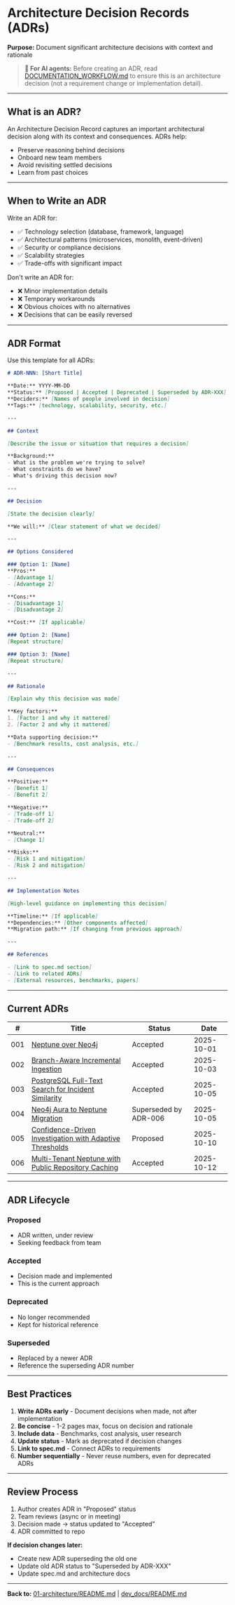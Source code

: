 # Architecture Decision Records (ADRs)

**Purpose:** Document significant architecture decisions with context and rationale

> **📘 For AI agents:** Before creating an ADR, read [DOCUMENTATION_WORKFLOW.md](../../DOCUMENTATION_WORKFLOW.md) to ensure this is an architecture decision (not a requirement change or implementation detail).

---

## What is an ADR?

An Architecture Decision Record captures an important architectural decision along with its context and consequences. ADRs help:
- Preserve reasoning behind decisions
- Onboard new team members
- Avoid revisiting settled decisions
- Learn from past choices

---

## When to Write an ADR

Write an ADR for:
- ✅ Technology selection (database, framework, language)
- ✅ Architectural patterns (microservices, monolith, event-driven)
- ✅ Security or compliance decisions
- ✅ Scalability strategies
- ✅ Trade-offs with significant impact

Don't write an ADR for:
- ❌ Minor implementation details
- ❌ Temporary workarounds
- ❌ Obvious choices with no alternatives
- ❌ Decisions that can be easily reversed

---

## ADR Format

Use this template for all ADRs:

```markdown
# ADR-NNN: [Short Title]

**Date:** YYYY-MM-DD
**Status:** [Proposed | Accepted | Deprecated | Superseded by ADR-XXX]
**Deciders:** [Names of people involved in decision]
**Tags:** [technology, scalability, security, etc.]

---

## Context

[Describe the issue or situation that requires a decision]

**Background:**
- What is the problem we're trying to solve?
- What constraints do we have?
- What's driving this decision now?

---

## Decision

[State the decision clearly]

**We will:** [Clear statement of what we decided]

---

## Options Considered

### Option 1: [Name]
**Pros:**
- [Advantage 1]
- [Advantage 2]

**Cons:**
- [Disadvantage 1]
- [Disadvantage 2]

**Cost:** [If applicable]

### Option 2: [Name]
[Repeat structure]

### Option 3: [Name]
[Repeat structure]

---

## Rationale

[Explain why this decision was made]

**Key factors:**
1. [Factor 1 and why it mattered]
2. [Factor 2 and why it mattered]

**Data supporting decision:**
- [Benchmark results, cost analysis, etc.]

---

## Consequences

**Positive:**
- [Benefit 1]
- [Benefit 2]

**Negative:**
- [Trade-off 1]
- [Trade-off 2]

**Neutral:**
- [Change 1]

**Risks:**
- [Risk 1 and mitigation]
- [Risk 2 and mitigation]

---

## Implementation Notes

[High-level guidance on implementing this decision]

**Timeline:** [If applicable]
**Dependencies:** [Other components affected]
**Migration path:** [If changing from previous approach]

---

## References

- [Link to spec.md section]
- [Link to related ADRs]
- [External resources, benchmarks, papers]
```

---

## Current ADRs

| # | Title | Status | Date |
|---|-------|--------|------|
| 001 | [Neptune over Neo4j](001-neptune-over-neo4j.md) | Accepted | 2025-10-01 |
| 002 | [Branch-Aware Incremental Ingestion](002-branch-aware-incremental-ingestion.md) | Accepted | 2025-10-03 |
| 003 | [PostgreSQL Full-Text Search for Incident Similarity](003-postgresql-fulltext-search.md) | Accepted | 2025-10-05 |
| 004 | [Neo4j Aura to Neptune Migration](004-neo4j-aura-to-neptune-migration.md) | Superseded by ADR-006 | 2025-10-05 |
| 005 | [Confidence-Driven Investigation with Adaptive Thresholds](005-confidence-driven-investigation.md) | Proposed | 2025-10-10 |
| 006 | [Multi-Tenant Neptune with Public Repository Caching](006-multi-tenant-neptune-architecture.md) | Accepted | 2025-10-12 |

---

## ADR Lifecycle

### Proposed
- ADR written, under review
- Seeking feedback from team

### Accepted
- Decision made and implemented
- This is the current approach

### Deprecated
- No longer recommended
- Kept for historical reference

### Superseded
- Replaced by a newer ADR
- Reference the superseding ADR number

---

## Best Practices

1. **Write ADRs early** - Document decisions when made, not after implementation
2. **Be concise** - 1-2 pages max, focus on decision and rationale
3. **Include data** - Benchmarks, cost analysis, user research
4. **Update status** - Mark as deprecated if decision changes
5. **Link to spec.md** - Connect ADRs to requirements
6. **Number sequentially** - Never reuse numbers, even for deprecated ADRs

---

## Review Process

1. Author creates ADR in "Proposed" status
2. Team reviews (async or in meeting)
3. Decision made → status updated to "Accepted"
4. ADR committed to repo

**If decision changes later:**
- Create new ADR superseding the old one
- Update old ADR status to "Superseded by ADR-XXX"
- Update spec.md and architecture docs

---

**Back to:** [01-architecture/README.md](../README.md) | [dev_docs/README.md](../../README.md)
